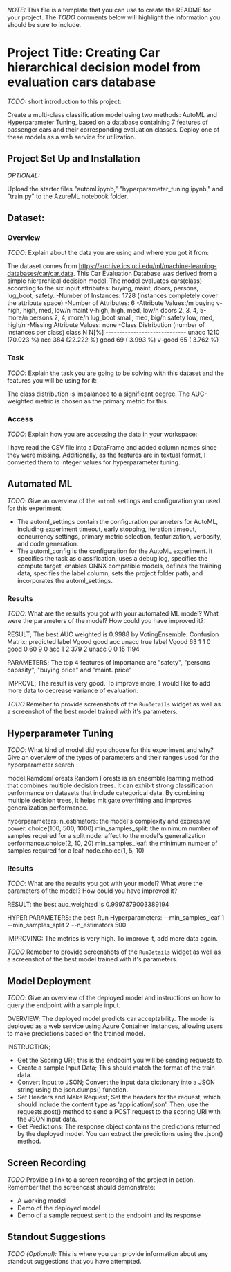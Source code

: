 *NOTE:* This file is a template that you can use to create the README for your project. The *TODO* comments below will highlight the information you should be sure to include.

# Project Title: Creating Car hierarchical decision model from evaluation cars database

*TODO:* short introduction to this project: 

 Create a multi-class classification model using two methods: AutoML and Hyperparameter Tuning, based on a database containing 7 features of passenger cars and their corresponding evaluation classes. Deploy one of these models as a web service for utilization.

## Project Set Up and Installation
*OPTIONAL:* 

 Upload the starter files "automl.ipynb," "hyperparameter_tuning.ipynb," and "train.py" to the AzureML notebook folder.

## Dataset: 
 
### Overview
*TODO*: Explain about the data you are using and where you got it from:


 The dataset comes from https://archive.ics.uci.edu/ml/machine-learning-databases/car/car.data.
 This Car Evaluation Database was derived from a simple hierarchical decision model. 
 The model evaluates cars(class) according to the six input attributes: buying, maint, doors, persons, lug_boot, safety.
  -Number of Instances: 1728 (instances completely cover the attribute space)
  -Number of Attributes: 6
  -Attribute Values:/m
    buying       v-high, high, med, low/n
    maint        v-high, high, med, low/n
    doors        2, 3, 4, 5-more/n
    persons      2, 4, more/n
    lug_boot     small, med, big/n
    safety       low, med, high/n
 -Missing Attribute Values: none
 -Class Distribution (number of instances per class)
    class      N          N[%]
    -----------------------------
    unacc     1210     (70.023 %) 
    acc        384     (22.222 %) 
    good        69     ( 3.993 %) 
    v-good      65     ( 3.762 %) 


### Task
*TODO*: Explain the task you are going to be solving with this dataset and the features you will be using for it:

 The class distribution is imbalanced to a significant degree. 
 The AUC-weighted metric is chosen as the primary metric for this.

### Access
*TODO*: Explain how you are accessing the data in your workspace:

 I have read the CSV file into a DataFrame and added column names since they were missing. Additionally, as the features are in textual format, I converted them to integer values for hyperparameter tuning.

## Automated ML
*TODO*: Give an overview of the `automl` settings and configuration you used for this experiment:

- The automl_settings contain the configuration parameters for AutoML, including experiment timeout, early stopping, iteration timeout, concurrency settings, primary metric selection, featurization, verbosity, and code generation.
- The automl_config is the configuration for the AutoML experiment. It specifies the task as classification, uses a debug log, specifies the compute target, enables ONNX compatible models, defines the training data, specifies the label column, sets the project folder path, and incorporates the automl_settings.

### Results
*TODO*: What are the results you got with your automated ML model? What were the parameters of the model? How could you have improved it?:

RESULT; The best AUC weighted is 0.9988 by VotingEnsemble. 
Confusion Matrix;
                     predicted label
                     Vgood   good    acc   unacc
true label Vgood       63      1       1      0
           good         0     60       9      0
           acc          1      2     379      2
           unacc        0      0      15   1194

PARAMETERS; The top 4 features of importance are "safety", "persons capasity", "buying price" and "maint. price"

IMPROVE; The result is very good. To improve more, I would like to add more data to decrease variance of evaluation.

*TODO* Remeber to provide screenshots of the `RunDetails` widget as well as a screenshot of the best model trained with it's parameters.

## Hyperparameter Tuning
*TODO*: What kind of model did you choose for this experiment and why? Give an overview of the types of parameters and their ranges used for the hyperparameter search

model:RamdomForests
Random Forests is an ensemble learning method that combines multiple decision trees. It can exhibit strong classification performance on datasets that include categorical data. By combining multiple decision trees, it helps mitigate overfitting and improves generalization performance.

hyperparameters:
n_estimators: the model's complexity and expressive power. choice(100, 500, 1000)
min_samples_split: the minimum number of samples required for a split node. affect to the model's generalization performance.choice(2, 10, 20)
min_samples_leaf: the minimum number of samples required for a leaf node.choice(1, 5, 10)


### Results
*TODO*: What are the results you got with your model? What were the parameters of the model? How could you have improved it?

RESULT: the best auc_weighted is 0.9997879003389194

HYPER PARAMETERS: the best Run Hyperparameters:
--min_samples_leaf
1
--min_samples_split
2
--n_estimators
500

IMPROVING: The metrics is very high. To improve it, add more data again.

*TODO* Remeber to provide screenshots of the `RunDetails` widget as well as a screenshot of the best model trained with it's parameters.

## Model Deployment
*TODO*: Give an overview of the deployed model and instructions on how to query the endpoint with a sample input.

OVERVIEW; The deployed model predicts car acceptability. The model is deployed as a web service using Azure Container Instances, allowing users to make predictions based on the trained model.

INSTRUCTION;
- Get the Scoring URI; this is the endpoint you will be sending requests to.
- Create a sample Input Data; This should match the format of the train data.
- Convert Input to JSON; Convert the input data dictionary into a JSON string using the json.dumps() function.
- Set Headers and Make Request; Set the headers for the request, which should include the content type as 'application/json'. Then, use the requests.post() method to send a POST request to the scoring URI with the JSON input data.
- Get Predictions; The response object contains the predictions returned by the deployed model. You can extract the predictions using the .json() method.

## Screen Recording
*TODO* Provide a link to a screen recording of the project in action. Remember that the screencast should demonstrate:
- A working model
- Demo of the deployed  model
- Demo of a sample request sent to the endpoint and its response

## Standout Suggestions
*TODO (Optional):* This is where you can provide information about any standout suggestions that you have attempted.
